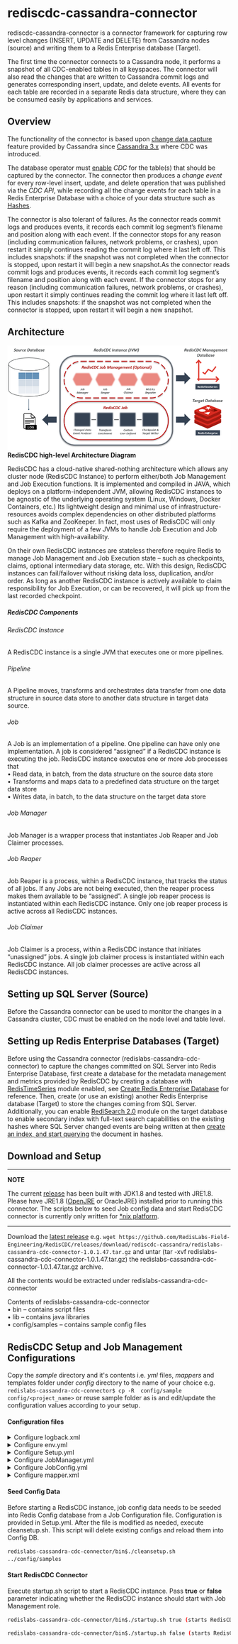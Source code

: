 <h1>rediscdc-cassandra-connector</h1>

rediscdc-cassandra-connector is a connector framework for capturing row level changes (INSERT, UPDATE and DELETE) from Cassandra nodes (source) and writing them to a Redis Enterprise database (Target).
<p>
The first time the connector connects to a Cassandra node, it performs a snapshot of all CDC-enabled tables in all keyspaces. The connector will also read the changes that are written to Cassandra commit logs and generates corresponding insert, update, and delete events. All events for each table are recorded in a separate Redis data structure, where they can be consumed easily by applications and services.

## Overview

The functionality of the connector is based upon [change data capture](https://cassandra.apache.org/doc/latest/operating/cdc.html#enabling-or-disabling-cdc-on-a-table) feature provided by Cassandra since [Cassandra 3.x](https://cassandra.apache.org/doc/3.11.3/operating/cdc.html) where CDC was introduced.

The database operator must [enable](https://cassandra.apache.org/doc/latest/operating/cdc.html#enabling-or-disabling-cdc-on-a-table) _CDC_ for the table(s) that should be captured by the connector.
The connector then produces a _change event_ for every row-level insert, update, and delete operation that was published via the _CDC API_, while recording all the change events for each table in a Redis Enterprise Database with a choice of your data structure such as [Hashes](https://redis.io/topics/data-types#hashes).

The connector is also tolerant of failures.
As the connector reads commit logs and produces events, it records each commit log segment’s filename and position along with each event. If the connector stops for any reason (including communication failures, network problems, or crashes), upon restart it simply continues reading the commit log where it last left off. This includes snapshots: if the snapshot was not completed when the connector is stopped, upon restart it will begin a new snapshot.As the connector reads commit logs and produces events, it records each commit log segment’s filename and position along with each event. If the connector stops for any reason (including communication failures, network problems, or crashes), upon restart it simply continues reading the commit log where it last left off. This includes snapshots: if the snapshot was not completed when the connector is stopped, upon restart it will begin a new snapshot.

## Architecture

![RedisCDC high-level Architecture](/docs/images/RedisCDC_Architecture.png)
<b>RedisCDC high-level Architecture Diagram</b>

RedisCDC has a cloud-native shared-nothing architecture which allows any cluster node (RedisCDC Instance) to perform either/both Job Management and Job Execution functions. It is implemented and compiled in JAVA, which deploys on a platform-independent JVM, allowing RedisCDC instances to be agnostic of the underlying operating system (Linux, Windows, Docker Containers, etc.) Its lightweight design and minimal use of infrastructure-resources avoids complex dependencies on other distributed platforms such as Kafka and ZooKeeper. In fact, most uses of RedisCDC will only require the deployment of a few JVMs to handle Job Execution and Job Management with high-availability.
<p>
On their own RedisCDC instances are stateless therefore require Redis to manage Job Management and Job Execution state – such as checkpoints, claims, optional intermediary data storage, etc. With this design, RedisCDC instances can fail/failover without risking data loss, duplication, and/or order. As long as another RedisCDC instance is actively available to claim responsibility for Job Execution, or can be recovered, it will pick up from the last recorded checkpoint. 

<h5>RedisCDC Components</h5>

<h6>RedisCDC Instance</h6>
<p>A RedisCDC instance is a single JVM that executes one or more pipelines.

<h6>Pipeline</h6>
<p>A Pipeline moves, transforms and orchestrates data transfer from one data structure in source data store to another data structure in target data source.

<h6>Job</h6>
<p>A Job is an implementation of a pipeline. One pipeline can have only one implementation. A job is considered “assigned” if a RedisCDC instance is executing the job. RedisCDC instance executes one or more Job processes that
<br>• Read data, in batch, from the data structure on the source data store
<br>• Transforms and maps data to a predefined data structure on the target data store
<br>• Writes data, in batch, to the data structure on the target data store

<h6>Job Manager</h6>
<p>Job Manager is a wrapper process that instantiates Job Reaper and Job Claimer processes. 

<h6>Job Reaper</h6>
<p>Job Reaper is a process, within a RedisCDC instance, that tracks the status of all jobs. If any Jobs are not being executed, then the reaper process makes them available to be “assigned”. A single job reaper process is instantiated within each RedisCDC instance. Only one job reaper process is active across all RedisCDC instances.

<h6>Job Claimer</h6>
<p>Job Claimer is a process, within a RedisCDC instance that initiates “unassigned” jobs. A single job claimer process is instantiated within each RedisCDC instance. All job claimer processes are active across all RedisCDC instances.


## Setting up SQL Server (Source)

Before the Cassandra connector can be used to monitor the changes in a Cassandra cluster, CDC must be enabled on the node level and table level.

## Setting up Redis Enterprise Databases (Target)

Before using the Cassandra connector (redislabs-cassandra-cdc-connector) to capture the changes committed on SQL Server into Redis Enterprise Database, first create a database for the metadata management and metrics provided by RedisCDC by creating a database with [RedisTimeSeries](https://redislabs.com/modules/redis-timeseries/) module enabled, see [Create Redis Enterprise Database](https://docs.redislabs.com/latest/rs/administering/creating-databases/#creating-a-new-redis-database) for reference. Then, create (or use an existing) another Redis Enterprise database (Target) to store the changes coming from SQL Server. Additionally, you can enable [RediSearch 2.0](https://redislabs.com/blog/introducing-redisearch-2-0/) module on the target database to enable secondary index with full-text search capabilities on the existing hashes where SQL Server changed events are being written at then [create an index, and start querying](https://oss.redislabs.com/redisearch/Commands/) the document in hashes.

## Download and Setup
---
**NOTE**

The current [release](https://github.com/RedisLabs-Field-Engineering/RedisCDC/releases/download/rediscdc-cassandra/redislabs-cassandra-cdc-connector-1.0.1.47.tar.gz) has been built with JDK1.8 and tested with JRE1.8. Please have JRE1.8 ([OpenJRE](https://openjdk.java.net/install/) or OracleJRE) installed prior to running this connector. The scripts below to seed Job config data and start RedisCDC connector is currently only written for [*nix platform](https://en.wikipedia.org/wiki/Unix-like).

---
Download the [latest release](https://github.com/RedisLabs-Field-Engineering/RedisCDC/releases) e.g. ```wget https://github.com/RedisLabs-Field-Engineering/RedisCDC/releases/download/rediscdc-cassandra/redislabs-cassandra-cdc-connector-1.0.1.47.tar.gz``` and untar (tar -xvf redislabs-cassandra-cdc-connector-1.0.1.47.tar.gz) the redislabs-cassandra-cdc-connector-1.0.1.47.tar.gz archive.

All the contents would be extracted under redislabs-cassandra-cdc-connector

Contents of redislabs-cassandra-cdc-connector
<br>•	bin – contains script files
<br>•	lib – contains java libraries
<br>•	config/samples – contains sample config files


## RedisCDC Setup and Job Management Configurations

Copy the _sample_ directory and it's contents i.e. _yml_ files, _mappers_ and templates folder under _config_ directory to the name of your choice e.g. ``` redislabs-cassandra-cdc-connector$ cp -R  config/sample config/<project_name>``` or reuse sample folder as is and edit/update the configuration values according to your setup.

#### Configuration files

<details><summary>Configure logback.xml</summary>
<p>

#### logging configuration file.
### Sample logback.xml under redislabs-cassandra-cdc-connector/config folder
```xml
<configuration debug="true" scan="true" scanPeriod="30 seconds">
    <property name="LOG_PATH" value="logs/cdc-1.log"/>
    <appender name="FILE-ROLLING" class="ch.qos.logback.core.rolling.RollingFileAppender">
        <file>${LOG_PATH}</file>
        <rollingPolicy class="ch.qos.logback.core.rolling.SizeAndTimeBasedRollingPolicy">
            <fileNamePattern>logs/archived/app.%d{yyyy-MM-dd}.%i.log.gz</fileNamePattern>
            <!-- each archived file, size max 10MB -->
            <maxFileSize>10MB</maxFileSize>
            <!-- total size of all archive files, if total size > 20GB, it will delete old archived file -->
            <totalSizeCap>20GB</totalSizeCap>
            <!-- 60 days to keep -->
            <maxHistory>60</maxHistory>
        </rollingPolicy>
        <encoder>
            <pattern>%d %p %c{1.} [%t] %m%n</pattern>
        </encoder>
    </appender>

    <logger name="com.ivoyant" level="INFO" additivity="false">
        <appender-ref ref="FILE-ROLLING"/>
    </logger>
    <logger name="io.netty" level="INFO" additivity="false">
        <appender-ref ref="FILE-ROLLING"/>
    </logger>
    <logger name="io.lettuce" level="INFO" additivity="false">
        <appender-ref ref="FILE-ROLLING"/>
    </logger>

    <root level="error">
        <appender-ref ref="FILE-ROLLING"/>
    </root>

</configuration>
```

</p>
</details>

<details><summary>Configure env.yml</summary>
<p>

#### Environment configuration file with source and target connection informations.

Redis URI syntax is described [here](https://github.com/lettuce-io/lettuce-core/wiki/Redis-URI-and-connection-details#uri-syntax).

### Sample env.yml under redislabs-cassandra-cdc-connector/config/sample folder
```yml
connections:
  jobConfigConnection:
    redisUrl: redis://127.0.0.1:12011
  srcConnection:
      redisUrl: redis://127.0.0.1:14000
  metricsConnection:
      redisUrl: redis://127.0.0.1:12011
```

</p>
</details>

<details><summary>Configure Setup.yml</summary>
<p>

#### Environment level configurations.
### Sample Setup.yml under redislabs-cassandra-cdc-connector/config/sample folder
```yml
connectionId: jobConfigConnection
job:
  stream: jobStream
  configSet: jobConfigs
  consumerGroup: jobGroup
  metrics:
    connectionId: metricsConnection
    retentionInHours: 12
    keys:
      - key: cdc_test:customer:Latency
        retentionInHours: 4
        labels:
          schema: cdc_test
          table: customer
      - key: cdc_test:customer:I:Throughput
        retentionInHours: 4
        labels:
          schema: cdc_test
          table: customer
          op: I
      - key: cdc_test:customer1:Latency
        retentionInHours: 4
        labels:
          schema: cdc_test
          table: customer1
      - key: cdc_test:customer1:I:Throughput
        retentionInHours: 4
        labels:
          schema: cdc_test
          table: customer1
          op: I
  jobConfig:
    - name: node1CDC
      config: JobConfig.yml
      variables:
        node: node1
    - name: node2CDC
      config: JobConfig.yml
      variables:
        node: node2
    - name: node3CDC
      config: JobConfig.yml
      variables:
        node: node3
    - name: customerExpiryHandler
      config: JobConfig-Expiry.yml
      variables:
        source: "expiry:cdc_test.customer"
        keyPrefix: "customer:"
        source: "expiry:cdc_test.customer1"
        keyPrefix: "customer1:"
```

</p>
</details>

<details><summary>Configure JobManager.yml</summary>
<p>

#### Configuration for Job Reaper and Job Claimer processes.
### Sample JobManager.yml under redislabs-cassandra-cdc-connector/config/sample folder
```yml
connectionId: jobConfigConnection # This refers to connectionId from env.yml for Job Config Redis
jobTypeId: jobType1 #Variable
jobStream: jobStream
jobConfigSet: jobConfigs
initialDelay: 10000
numManagementThreads: 2
metricsReporter:
  - REDIS_TS_METRICS_REPORTER
heartBeatConfig:
  key: hb-jobManager
  expiry: 30000
jobHeartBeatKeyPrefix: "hb-job:"
jobHeartbeatCheckInterval: 45000
jobClaimerConfig:
  initialDelay: 10000
  claimInterval: 30000
  heartBeatConfig:
    key: "hb-job:"
    expiry: 30000
  maxNumberOfJobs: 1 #This indicates the maximum number of Jobs a single RedisCDC instance can execute
  consumerGroup: jobGroup
  batchSize: 1
```

</p>
</details>

<details><summary>Configure JobConfig.yml</summary>
<p>

#### Job level details.
### Sample JobConfig.yml under redislabs-cassandra-cdc-connector/config/sample folder

```yml
jobId: ${jobId} #Unique Job Identifier. This value is the job name from Setup.yml
producerConfig:
  producerId: CASS_EVENT_PRODUCER
  cdcSrcLocation: "/home/viragtripathi/.ccm/cdc_cluster/${node}/cdc_raw"
  cassandraConfig: "file:///home/viragtripathi/.ccm/cdc_cluster/${node}/conf/cassandra.yaml"
  tables:
    - cdc_test.customer #Name of the table with SCHEMA.TABLE format
    - cdc_test.customer1
    - cdc_test.customer_orders
  metricsKey: "${jobId}:Metrics" 
  metricsEnabled: false
  includeExistingFiles: true
pipelineConfig:
  bufferSize: 1024
  eventTranslator: CASS_OP_2_CE_TRANSLATOR
  checkpointConfig:
    providerId: HASH_CHECKPOINT_READER
    connectionId: srcConnection
    checkpoint: "${jobId}-${node}"
  stages:
    HashWriteStage:
      handlerId: OP_2_HASH_WRITER
      connectionId: srcConnection
      prependTableNameToKeys: true
      async: true
      metricsEnabled: true
    ExpiryWriter:
      handlerId: COL_EXP_WRITER
      connectionId: srcConnection
      metricsEnabled: false
      async: true
      setPrefix: expiry
    CheckpointStage:
      handlerId: OP_CP_WRITER
      connectionId: srcConnection
      metricsEnabled: false
      async: true
      checkpoint: "${jobId}-${node}"
    CDCFileDeleter:
      handlerId: CASS_CDC_FILE_DELETER
      cdcFileNamePattern: "/home/viragtripathi/.ccm/cdc_cluster/${node}/cdc_raw/CommitLog-6-segmentId.log"
```

</p>
</details>

<details><summary>Configure mapper.xml</summary>
<p>

#### mapper configuration file.
### Sample mapper.xml under redislabs-cassandra-cdc-connector/config/sample/mappers folder

```xml
<Schema xmlns="http://cdc.ivoyant.com/Mapper/Config" name="cdc_test"> <!-- Schema name e.g. dbo. One mapper file per schema and you can have multiple tables in the same mapper file as long as schema is same, otherwise create multiple mapper files e.g. mapper1.xml, mapper2.xml or <table_name>.xml etc. under mappers folder of your config dir.-->
<Tables>
        <Table name="customer">
            <Mapper id="customer" processorID="Test" publishBefore="false">
                <Column src="customer_id" target="CustomerId" key="true"/>
                <Column src="address" target="Address"/>
                <Column src="age" target="Age" type="INT"/>
                <Column src="customer_since" target="CustomerSince" type="DATE"/>
                <Column src="email" target="Email"/>
                <Column src="first_name" target="FirstName"/>
                <Column src="last_name" target="LastName"/>
            </Mapper>
        </Table>
        <Table name="customer1">
            <Mapper id="customer1" processorID="Test" publishBefore="false">
                <Column src="customer_id" target="CustomerId" key="true"/>
                <Column src="address" target="Address"/>
                <Column src="age" target="Age" type="INT"/>
                <Column src="customer_since" target="CustomerSince" type="DATE"/>
                <Column src="email" target="Email"/>
                <Column src="first_name" target="FirstName"/>
                <Column src="last_name" target="LastName"/>
            </Mapper>
        </Table>  
    </Tables>
</Schema>
```

</p>
</details>

<h4>Seed Config Data</h4>
<p>Before starting a RedisCDC instance, job config data needs to be seeded into Redis Config database from a Job Configuration file. Configuration is provided in Setup.yml. After the file is modified as needed, execute cleansetup.sh. This script will delete existing configs and reload them into Config DB.

```bash
redislabs-cassandra-cdc-connector/bin$./cleansetup.sh
../config/samples
```

<h4>Start RedisCDC Connector</h4>
<p>Execute startup.sh script to start a RedisCDC instance. Pass <b>true</b> or <b>false</b> parameter indicating whether the RedisCDC instance should start with Job Management role.</p>

```bash
redislabs-cassandra-cdc-connector/bin$./startup.sh true (starts RedisCDC Connector with Job Management enabled)
```
```bash
redislabs-cassandra-cdc-connector/bin$./startup.sh false (starts RedisCDC Connector with Job Management disabled
```

